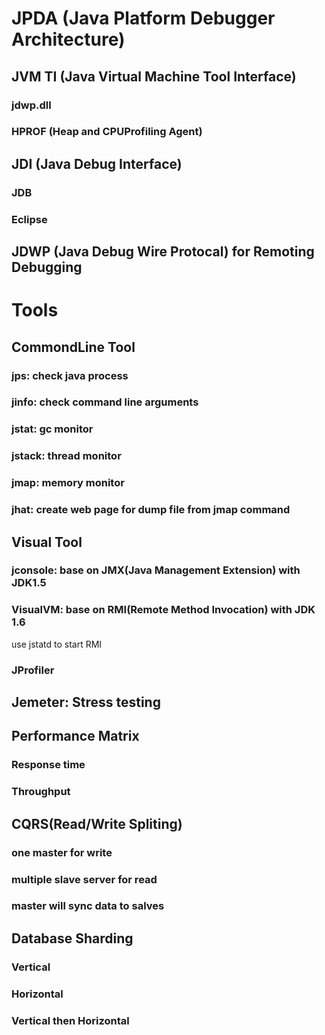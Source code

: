 # JPDA (Java Platform Debugger Architecture)
## JVM TI (Java Virtual Machine Tool Interface)
### jdwp.dll
### HPROF (Heap and CPUProfiling Agent)
## JDI (Java Debug Interface)
### JDB
### Eclipse
## JDWP (Java Debug Wire Protocal) for Remoting Debugging
# Tools
## CommondLine Tool
### jps: check java process
### jinfo: check command line arguments
### jstat: gc monitor
### jstack: thread monitor
### jmap: memory monitor
### jhat: create web page for dump file from jmap command
## Visual Tool
### jconsole: base on JMX(Java Management Extension) with JDK1.5
### VisualVM: base on RMI(Remote Method Invocation) with JDK 1.6
use jstatd to start RMI
### JProfiler

## Jemeter: Stress testing

## Performance Matrix
### Response time
### Throughput
###
## CQRS(Read/Write Spliting)
### one master for write
### multiple slave server for read
### master will sync data to salves
## Database Sharding
### Vertical
### Horizontal
### Vertical then Horizontal

